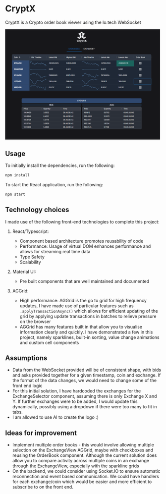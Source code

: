 # CryptX

CryptX is a Crypto order book viewer using the lo.tech WebSocket

<img src="screenshot.png" alt="screenshot" width="500">

## Usage

To initially install the dependencies, run the following:

```bash
npm install
```

To start the React application, run the following:

```bash
npm start
```

## Technology choices

I made use of the following front-end technologies to complete this project:


1. React/Typescript:

    - Component based architecture promotes reusability of code
    - Performance: Usage of virtual DOM enhances performance and allows for streaming real time data
    - Type Safety
    - Scalability

2. Material UI:
    
    - Pre built components that are well maintained and documented

3. AGGrid:

    - High performance: AGGrid is the go to grid for high frequency updates, I have made use of particular features such as `.applyTransactionAsync()` which allows for efficient updating of the grid by applying update transactions in batches to relieve pressure on the browser
    - AGGrid has many features built in that allow you to visualise information clearly and quickly. I have demonstrated a few in this project, namely sparklines, built-in sorting, value change animations and custom cell components

    
## Assumptions

- Data from the WebSocket provided will be of consistent shape, with bids and asks provided together for a given timestamp, coin and exchange. If the format of the data changes, we would need to change some of the front end logic
- For this initial solution, I have hardcoded the exchanges for the ExchangeSelector component, assuming there is only Exchange X and Y. If further exchanges were to be added, I would update this dynamically, possibly using a dropdown if there were too many to fit in tabs.
- I am allowed to use AI to create the logo :)

## Ideas for improvement

- Implement multiple order books - this would involve allowing multiple selection on the ExchangeView AGGrid, maybe with checkboxes and reusing the OrderBook component. Although the current solution does allow you to compare activity across multiple coins in an exchange through the ExchangeView, especially with the sparkline grids
- On the backend, we could consider using Socket.IO to ensure automatic reconnection and event based communication. We could have handlers for each exchange/coin which would be easier and more efficient to subscribe to on the front end. 



